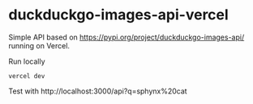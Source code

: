 # duckduckgo-images-api-vercel
 
Simple API based on https://pypi.org/project/duckduckgo-images-api/ running on Vercel.

Run locally

    vercel dev

Test with http://localhost:3000/api?q=sphynx%20cat
